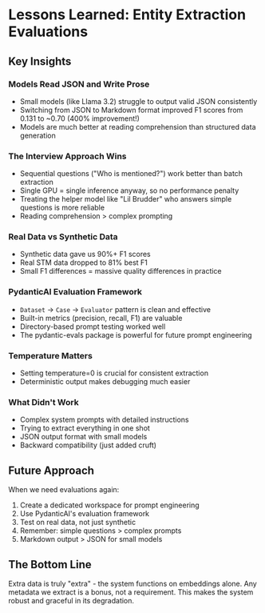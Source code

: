 # Lessons Learned: Entity Extraction Evaluations

## Key Insights

### Models Read JSON and Write Prose
- Small models (like Llama 3.2) struggle to output valid JSON consistently
- Switching from JSON to Markdown format improved F1 scores from 0.131 to ~0.70 (400% improvement!)
- Models are much better at reading comprehension than structured data generation

### The Interview Approach Wins
- Sequential questions ("Who is mentioned?") work better than batch extraction
- Single GPU = single inference anyway, so no performance penalty
- Treating the helper model like "Lil Brudder" who answers simple questions is more reliable
- Reading comprehension > complex prompting

### Real Data vs Synthetic Data
- Synthetic data gave us 90%+ F1 scores
- Real STM data dropped to 81% best F1
- Small F1 differences = massive quality differences in practice

### PydanticAI Evaluation Framework
- `Dataset` → `Case` → `Evaluator` pattern is clean and effective
- Built-in metrics (precision, recall, F1) are valuable
- Directory-based prompt testing worked well
- The pydantic-evals package is powerful for future prompt engineering

### Temperature Matters
- Setting temperature=0 is crucial for consistent extraction
- Deterministic output makes debugging much easier

### What Didn't Work
- Complex system prompts with detailed instructions
- Trying to extract everything in one shot
- JSON output format with small models
- Backward compatibility (just added cruft)

## Future Approach

When we need evaluations again:
1. Create a dedicated workspace for prompt engineering
2. Use PydanticAI's evaluation framework
3. Test on real data, not just synthetic
4. Remember: simple questions > complex prompts
5. Markdown output > JSON for small models

## The Bottom Line

Extra data is truly "extra" - the system functions on embeddings alone. Any metadata we extract is a bonus, not a requirement. This makes the system robust and graceful in its degradation.